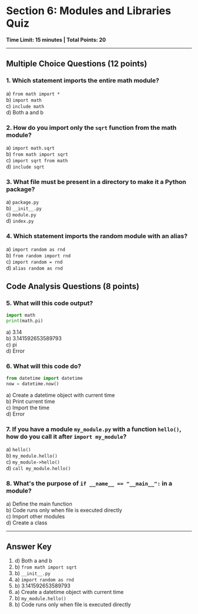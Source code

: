 # Section 6: Modules and Libraries Quiz
**Time Limit: 15 minutes | Total Points: 20**

---

## Multiple Choice Questions (12 points)

### 1. Which statement imports the entire math module?
a) `from math import *`  
b) `import math`  
c) `include math`  
d) Both a and b

### 2. How do you import only the `sqrt` function from the math module?
a) `import math.sqrt`  
b) `from math import sqrt`  
c) `import sqrt from math`  
d) `include sqrt`

### 3. What file must be present in a directory to make it a Python package?
a) `package.py`  
b) `__init__.py`  
c) `module.py`  
d) `index.py`

### 4. Which statement imports the random module with an alias?
a) `import random as rnd`  
b) `from random import rnd`  
c) `import random = rnd`  
d) `alias random as rnd`

## Code Analysis Questions (8 points)

### 5. What will this code output?
```python
import math
print(math.pi)
```
a) 3.14  
b) 3.141592653589793  
c) pi  
d) Error

### 6. What will this code do?
```python
from datetime import datetime
now = datetime.now()
```
a) Create a datetime object with current time  
b) Print current time  
c) Import the time  
d) Error

### 7. If you have a module `my_module.py` with a function `hello()`, how do you call it after `import my_module`?
a) `hello()`  
b) `my_module.hello()`  
c) `my_module->hello()`  
d) `call my_module.hello()`

### 8. What's the purpose of `if __name__ == "__main__":` in a module?
a) Define the main function  
b) Code runs only when file is executed directly  
c) Import other modules  
d) Create a class

---

## Answer Key
1. d) Both a and b
2. b) `from math import sqrt`
3. b) `__init__.py`
4. a) `import random as rnd`
5. b) 3.141592653589793
6. a) Create a datetime object with current time
7. b) `my_module.hello()`
8. b) Code runs only when file is executed directly